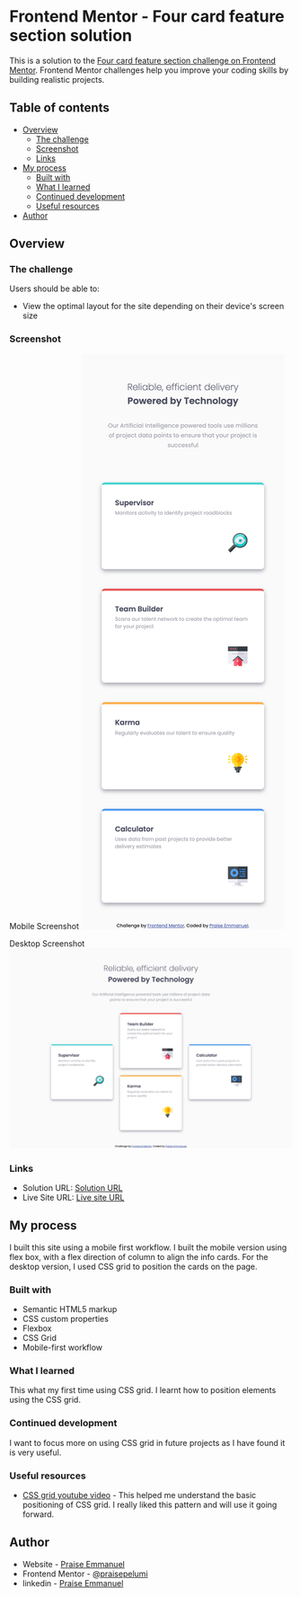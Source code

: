 # Frontend Mentor - Four card feature section solution

This is a solution to the [Four card feature section challenge on Frontend Mentor](https://www.frontendmentor.io/challenges/four-card-feature-section-weK1eFYK). Frontend Mentor challenges help you improve your coding skills by building realistic projects. 

## Table of contents

- [Overview](#overview)
  - [The challenge](#the-challenge)
  - [Screenshot](#screenshot)
  - [Links](#links)
- [My process](#my-process)
  - [Built with](#built-with)
  - [What I learned](#what-i-learned)
  - [Continued development](#continued-development)
  - [Useful resources](#useful-resources)
- [Author](#author)




## Overview

### The challenge

Users should be able to:

- View the optimal layout for the site depending on their device's screen size

### Screenshot

Mobile Screenshot
![Mobile Screenshot](images/mobile-screenshot.png?raw=true "Mobile Screenshot")

Desktop Screenshot
![Desktop Image](images/desktop-image.png?raw=true "Desktop Screenshot")


### Links

- Solution URL: [Solution URL](https://github.com/praisepelumi/Four-card-feature-section-master.git)
- Live Site URL: [Live site URL](https://praisepelumi.github.io/Four-card-feature-section-master/)

## My process
  I built this site using a mobile first workflow. I built the mobile version using flex box, with a flex direction of column to align the info cards. For the desktop version, I used CSS grid to position the cards on the page. 

### Built with
- Semantic HTML5 markup
- CSS custom properties
- Flexbox
- CSS Grid
- Mobile-first workflow


### What I learned
This what my first time using CSS grid. I learnt how to position elements using the CSS grid.


### Continued development
I want to focus more on using CSS grid in future projects as I have found it is very useful.


### Useful resources

- [CSS grid youtube video](https://www.youtube.com/watch?v=9zBsdzdE4sM) - This helped me understand the basic positioning of CSS grid. I really liked this pattern and will use it going forward.


## Author

- Website - [Praise Emmanuel](https://www.praiseemmanuel.com/)
- Frontend Mentor - [@praisepelumi](https://www.frontendmentor.io/profile/praisepelumi)
- linkedin - [Praise Emmanuel](https://www.linkedin.com/in/praise-emmanuel-37378a1a8/)
